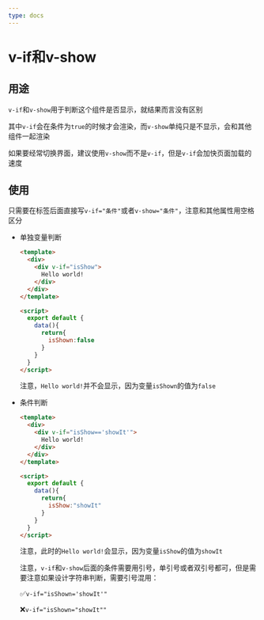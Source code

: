 ```yaml
---
type: docs
---
```


# v-if和v-show

## 用途

`v-if`和`v-show`用于判断这个组件是否显示，就结果而言没有区别

其中`v-if`会在条件为`true`的时候才会渲染，而`v-show`单纯只是不显示，会和其他组件一起渲染

如果要经常切换界面，建议使用`v-show`而不是`v-if`，但是`v-if`会加快页面加载的速度

## 使用

只需要在标签后面直接写`v-if="条件"`或者`v-show="条件"`，注意和其他属性用空格区分

- 单独变量判断

  ```html
  <template>
    <div>
      <div v-if="isShow">
        Hello world!
      </div>
    </div>
  </template>
  
  <script>
    export default {
      data(){
        return{
          isShown:false
        }
      }
    }
  </script>
  ```
  
  注意，`Hello world!`并不会显示，因为变量`isShown`的值为`false`
  
- 条件判断

  ```html
  <template>
    <div>
      <div v-if="isShow=='showIt'">
        Hello world!
      </div>
    </div>
  </template>
  
  <script>
    export default {
      data(){
        return{
          isShow:"showIt"
        }
      }
    }
  </script>
  ```
  
  注意，此时的`Hello world!`会显示，因为变量`isShow`的值为`showIt`
  
  注意，`v-if`和`v-show`后面的条件需要用引号，单引号或者双引号都可，但是需要注意如果设计字符串判断，需要引号混用：
  
  ✅`v-if="isShown='showIt'"`
  
  ❌`v-if="isShown="showIt""`
